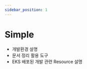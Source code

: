 ```yaml
---
sidebar_position: 1
---
```


# Simple

- 개발환경 설명
- 문서 정리 활용 도구
- EKS 배포된 개발 관련 Resource 설명

<Comment />
